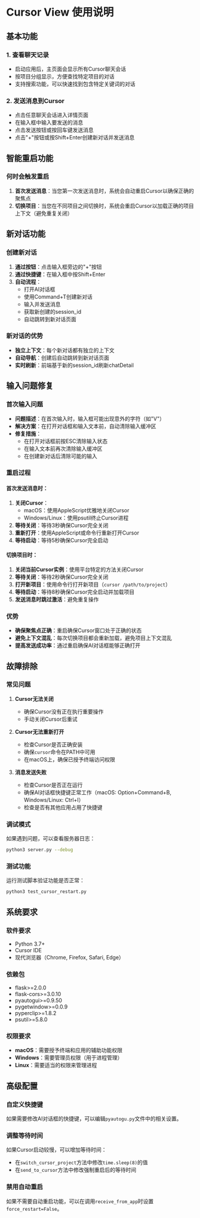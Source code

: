 # Cursor View 使用说明

## 基本功能

### 1. 查看聊天记录
- 启动应用后，主页面会显示所有Cursor聊天会话
- 按项目分组显示，方便查找特定项目的对话
- 支持搜索功能，可以快速找到包含特定关键词的对话

### 2. 发送消息到Cursor
- 点击任意聊天会话进入详情页面
- 在输入框中输入要发送的消息
- 点击发送按钮或按回车键发送消息
- 点击"+"按钮或按Shift+Enter创建新对话并发送消息

## 智能重启功能

### 何时会触发重启
1. **首次发送消息**：当您第一次发送消息时，系统会自动重启Cursor以确保正确的聚焦点
2. **切换项目**：当您在不同项目之间切换时，系统会重启Cursor以加载正确的项目上下文（避免重复关闭）

## 新对话功能

### 创建新对话
1. **通过按钮**：点击输入框旁边的"+"按钮
2. **通过快捷键**：在输入框中按Shift+Enter
3. **自动流程**：
   - 打开AI对话框
   - 使用Command+T创建新对话
   - 输入并发送消息
   - 获取新创建的session_id
   - 自动跳转到新对话页面

### 新对话的优势
- **独立上下文**：每个新对话都有独立的上下文
- **自动导航**：创建后自动跳转到新对话页面
- **实时刷新**：前端基于新的session_id刷新chatDetail

## 输入问题修复

### 首次输入问题
- **问题描述**：在首次输入时，输入框可能出现意外的字符（如"V"）
- **解决方案**：在打开对话框和输入文本前，自动清除输入缓冲区
- **修复措施**：
  - 在打开对话框前按ESC清除输入状态
  - 在输入文本前再次清除输入缓冲区
  - 在创建新对话后清除可能的输入

### 重启过程

#### 首次发送消息时：
1. **关闭Cursor**：
   - macOS：使用AppleScript优雅地关闭Cursor
   - Windows/Linux：使用psutil终止Cursor进程
2. **等待关闭**：等待3秒确保Cursor完全关闭
3. **重新打开**：使用AppleScript或命令行重新打开Cursor
4. **等待启动**：等待5秒确保Cursor完全启动

#### 切换项目时：
1. **关闭当前Cursor实例**：使用平台特定的方法关闭Cursor
2. **等待关闭**：等待2秒确保Cursor完全关闭
3. **打开新项目**：使用命令行打开新项目（`cursor /path/to/project`）
4. **等待启动**：等待8秒确保Cursor完全启动并加载项目
5. **发送消息时跳过激活**：避免重复操作

### 优势
- **确保聚焦点正确**：重启确保Cursor窗口处于正确的状态
- **避免上下文混乱**：每次切换项目都会重新加载，避免项目上下文混乱
- **提高发送成功率**：通过重启确保AI对话框能够正确打开

## 故障排除

### 常见问题

1. **Cursor无法关闭**
   - 确保Cursor没有正在执行重要操作
   - 手动关闭Cursor后重试

2. **Cursor无法重新打开**
   - 检查Cursor是否正确安装
   - 确保`cursor`命令在PATH中可用
   - 在macOS上，确保已授予终端访问权限

3. **消息发送失败**
   - 检查Cursor是否正在运行
   - 确保AI对话框快捷键正常工作（macOS: Option+Command+B, Windows/Linux: Ctrl+I）
   - 检查是否有其他应用占用了快捷键

### 调试模式
如果遇到问题，可以查看服务器日志：
```bash
python3 server.py --debug
```

### 测试功能
运行测试脚本验证功能是否正常：
```bash
python3 test_cursor_restart.py
```

## 系统要求

### 软件要求
- Python 3.7+
- Cursor IDE
- 现代浏览器（Chrome, Firefox, Safari, Edge）

### 依赖包
- flask>=2.0.0
- flask-cors>=3.0.10
- pyautogui>=0.9.50
- pygetwindow>=0.0.9
- pyperclip>=1.8.2
- psutil>=5.8.0

### 权限要求
- **macOS**：需要授予终端和应用的辅助功能权限
- **Windows**：需要管理员权限（用于进程管理）
- **Linux**：需要适当的权限来管理进程

## 高级配置

### 自定义快捷键
如果需要修改AI对话框的快捷键，可以编辑`pyautogu.py`文件中的相关设置。

### 调整等待时间
如果Cursor启动较慢，可以增加等待时间：
- 在`switch_cursor_project`方法中修改`time.sleep(8)`的值
- 在`send_to_cursor`方法中修改强制重启后的等待时间

### 禁用自动重启
如果不需要自动重启功能，可以在调用`receive_from_app`时设置`force_restart=False`。




